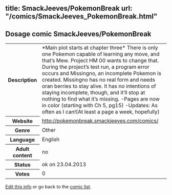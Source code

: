 title: SmackJeeves/PokemonBreak
url: "/comics/SmackJeeves_PokemonBreak.html"
---
Dosage comic SmackJeeves/PokemonBreak
-----------------------------------------

<table class="comicinfo">
<tr>
<th>Description</th><td>*Main plot starts at chapter three* There is only one Pokemon capable of learning any move, and that’s Mew. Project HM 00 wants to change that. During the project’s test run, a program error occurs and Missingno, an incomplete Pokemon is created. Missingno has no real form and needs oran berries to stay alive. It has no intentions of staying incomplete, though, and it’ll stop at nothing to find what it’s missing. -Pages are now in color (starting with Ch 5, pg15) -Updates: As often as I can!(At least a page a week, hopefully)</td>
</tr>
<tr>
<th>Website</th><td><a href="http://pokemonbreak.smackjeeves.com/comics/">http://pokemonbreak.smackjeeves.com/comics/</a></td>
</tr>
<tr>
<th>Genre</th><td>Other</td>
</tr>
<tr>
<th>Language</th><td>English</td>
</tr>
<tr>
<th>Adult content</th><td>no</td>
</tr>
<tr>
<th>Status</th><td>ok on 23.04.2013</td>
</tr>
<tr>
<th>Votes</th><td>0</div></td>
</tr>
</table>

[Edit this info](/comics/SmackJeeves_PokemonBreak_edit.html) or go back to the [comic list](../comic-index.html).
